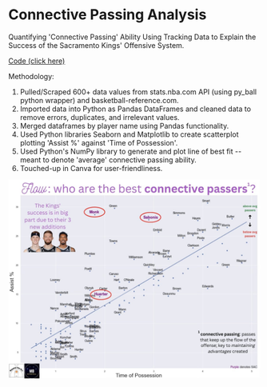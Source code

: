 # Connective Passing Analysis
Quantifying 'Connective Passing' Ability Using Tracking Data to Explain the Success of the Sacramento Kings' Offensive System.

[Code (click here)](https://github.com/yashwantsathish/Connective-Passing-Analysis/blob/main/ConnectivePassingAnalysis.ipynb)

Methodology:
1. Pulled/Scraped 600+ data values from stats.nba.com API (using py_ball python wrapper) and basketball-reference.com.
2. Imported data into Python as Pandas DataFrames and cleaned data to remove errors, duplicates, and irrelevant values.
3. Merged dataframes by player name using Pandas functionality.
4. Used Python libraries Seaborn and Matplotlib to create scatterplot plotting 'Assist %' against 'Time of Possession'. 
5. Used Python's NumPy library to generate and plot line of best fit -- meant to denote 'average' connective passing ability.
6. Touched-up in Canva for user-friendliness.

![Kings' Connective Passing](KingsConnectivePassing.png)
